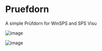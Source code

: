 # Pruefdorn
A simple Prüfdorn for WinSPS and SPS Visu

![image](https://user-images.githubusercontent.com/122927273/212995794-5daf525d-da1b-44c6-afd9-9ae67b41a2f6.png)

![image](https://user-images.githubusercontent.com/122927273/212995842-83a1b861-e3b7-4107-9fd9-225798fb7664.png)
